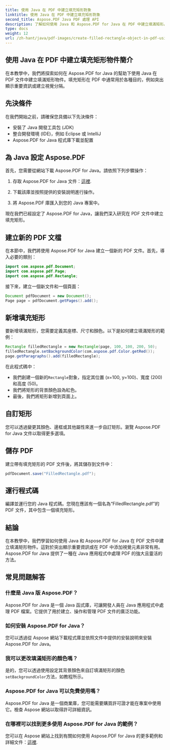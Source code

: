 ```yaml
---
title: 使用 Java 在 PDF 中建立填充矩形對象
linktitle: 使用 Java 在 PDF 中建立填充矩形對象
second_title: Aspose.PDF Java PDF 處理 API
description: 了解如何使用 Java 和 Aspose.PDF for Java 在 PDF 中建立填滿矩形。帶有程式碼範例的分步教程。
type: docs
weight: 12
url: /zh-hant/java/pdf-images/create-filled-rectangle-object-in-pdf-using-java/
---
```


## 使用 Java 在 PDF 中建立填充矩形物件簡介

在本教學中，我們將探索如何在 Aspose.PDF for Java 的幫助下使用 Java 在 PDF 文件中建立填滿矩形物件。填充矩形在 PDF 中通常用於各種目的，例如突出顯示重要資訊或建立視覺分隔。

## 先決條件

在我們開始之前，請確保您具備以下先決條件：

- 安裝了 Java 開發工具包 (JDK)
- 整合開發環境 (IDE)，例如 Eclipse 或 IntelliJ
- Aspose.PDF for Java 程式庫下載並配置

## 為 Java 設定 Aspose.PDF

首先，您需要從網站下載 Aspose.PDF for Java。請依照下列步驟操作：

1. 存取 Aspose.PDF for Java 文件：[這裡](https://reference.aspose.com/pdf/java/).

2. 下載該庫並按照提供的安裝說明進行操作。

3. 將 Aspose.PDF 庫匯入到您的 Java 專案中。

現在我們已經設定了 Aspose.PDF for Java，讓我們深入研究在 PDF 文件中建立填充矩形。

## 建立新的 PDF 文檔

在本節中，我們將使用 Aspose.PDF for Java 建立一個新的 PDF 文件。首先，導入必要的類別：

```java
import com.aspose.pdf.Document;
import com.aspose.pdf.Page;
import com.aspose.pdf.Rectangle;
```

接下來，建立一個新文件和一個頁面：

```java
Document pdfDocument = new Document();
Page page = pdfDocument.getPages().add();
```

## 新增填充矩形

要新增填滿矩形，您需要定義其座標、尺寸和顏色。以下是如何建立填滿矩形的範例：

```java
Rectangle filledRectangle = new Rectangle(page, 100, 100, 200, 50);
filledRectangle.setBackgroundColor(com.aspose.pdf.Color.getRed());
page.getParagraphs().add(filledRectangle);
```

在此程式碼中：
- 我們創建一個新的`Rectangle`對象，指定其位置 (x=100, y=100)、寬度 (200) 和高度 (50)。
- 我們將矩形的背景顏色設為紅色。
- 最後，我們將矩形新增到頁面上。

## 自訂矩形

您可以透過變更其顏色、邊框或其他屬性來進一步自訂矩形。瀏覽 Aspose.PDF for Java 文件以取得更多選項。

## 儲存 PDF

建立帶有填充矩形的 PDF 文件後，將其儲存到文件中：

```java
pdfDocument.save("FilledRectangle.pdf");
```

## 運行程式碼

編譯並運行您的 Java 程式碼。您現在應該有一個名為“FilledRectangle.pdf”的 PDF 文件，其中包含一個填充矩形。

## 結論

在本教學中，我們學習如何使用 Java 和 Aspose.PDF for Java 在 PDF 文件中建立填滿矩形物件。這對於突出顯示重要資訊或在 PDF 中添加視覺元素非常有用。 Aspose.PDF for Java 提供了一種在 Java 應用程式中處理 PDF 的強大且靈活的方法。

## 常見問題解答

### 什麼是 Java 版 Aspose.PDF？

Aspose.PDF for Java 是一個 Java 函式庫，可讓開發人員在 Java 應用程式中處理 PDF 檔案。它提供了用於建立、操作和管理 PDF 文件的廣泛功能。

### 如何安裝 Aspose.PDF for Java？

您可以透過從 Aspose 網站下載程式庫並依照文件中提供的安裝說明來安裝 Aspose.PDF for Java。

### 我可以更改填滿矩形的顏色嗎？

是的，您可以透過使用設定其背景顏色來自訂填滿矩形的顏色`setBackgroundColor`方法，如教程所示。

### Aspose.PDF for Java 可以免費使用嗎？

Aspose.PDF for Java 是一個商業庫，您可能需要購買許可證才能在專案中使用它。檢查 Aspose 網站以取得許可詳細資訊。

### 在哪裡可以找到更多使用 Aspose.PDF for Java 的範例？

您可以在 Aspose 網站上找到有關如何使用 Aspose.PDF for Java 的更多範例和詳細文件：[這裡](https://reference.aspose.com/pdf/java/).